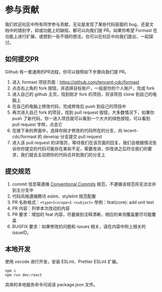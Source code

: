 # 参与贡献

我们欢迎社区中所有同学参与贡献，无论是发现了某些代码层面的 bug，还是文档中的错别字，抑或功能上的缺陷，都可以向我们提 PR。如果你希望 Formast 在功能上进行扩展，或想到一些不错的想法，也可以在社区中向我们提出，一起探讨。

## 如何提交PR

Github 有一套通用的PR流程，你可以按照如下步骤向我们提 PR。

1. 进入 formast 项目页面：https://github.com/tencent-cdc/formast
2. 点击右上角的 fork 按钮，并选择目标账户，一般是你的个人账户，完成 fork
3. 进入自己的 github 主页，找到刚才 fork 的项目，将该项目 clone 到自己的电脑上
4. 在自己的电脑上修改代码，完成修改后 push 到自己的项目中
5. 再次进入自己 fork 的项目，找到 pull request 按钮，大多数情况下，如果你 push 了新代码，你一进入项目就可以看到一个大大的绿色按钮，可以看到 pull request 字样，点击它
6. 在接下来的界面中，选择你刚才修改的代码所在的分支，向 tecent-cdc/formast 的 develop 分支提交 pull request
7. 进入该 pull request 的详情页，等待我们在该页面的回复，我们会根据情况告诉你你提交的代码可能存在某些不足，需要改进，你改进之后符合我们的要求，我们就会主动把你的代码合并到我们的分支上

## 提交规范

1. commit 信息需遵循 [Conventional Commits](https://www.conventionalcommits.org/en/v1.0.0-beta.2/) 规范，不遵循该规范将无法合并到主分支中
2. 代码风格遵循腾讯 eslint、stylelint 规范配置
3. PR 名称格式：`<type>`(`<scope>`): `<subject>` 举例：feat(core): add unit test
4. PR 内容：列举本次改动的内容
5. PR 要求：增加的 feat 内容，尽量做到注释清晰，相应的单测覆盖要尽可能覆盖
6. BUGFIX 要求：如果修改的问题和 issues 相关，请在内容中附上相关的 issueID。

## 本地开发

使用 vscode 进行开发，安装 ESLint、Prettier ESLint 扩展。

```
npm i
npm run dev:react
```

具体的本地服务命令可阅读 package.json 文件。